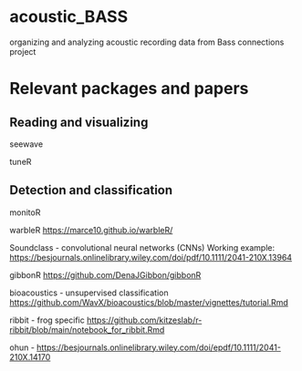 # acoustic_BASS
organizing and analyzing acoustic recording data from Bass connections project 


# Relevant packages and papers 

## Reading and visualizing 
seewave

tuneR

## Detection and classification 
monitoR

warbleR
  https://marce10.github.io/warbleR/
  
Soundclass - convolutional neural networks (CNNs) 
  Working example: https://besjournals.onlinelibrary.wiley.com/doi/pdf/10.1111/2041-210X.13964 

gibbonR 
  https://github.com/DenaJGibbon/gibbonR
  
bioacoustics - unsupervised classification 
  https://github.com/WavX/bioacoustics/blob/master/vignettes/tutorial.Rmd 
  
ribbit - frog specific 
  https://github.com/kitzeslab/r-ribbit/blob/main/notebook_for_ribbit.Rmd
  
ohun -
  https://besjournals.onlinelibrary.wiley.com/doi/epdf/10.1111/2041-210X.14170